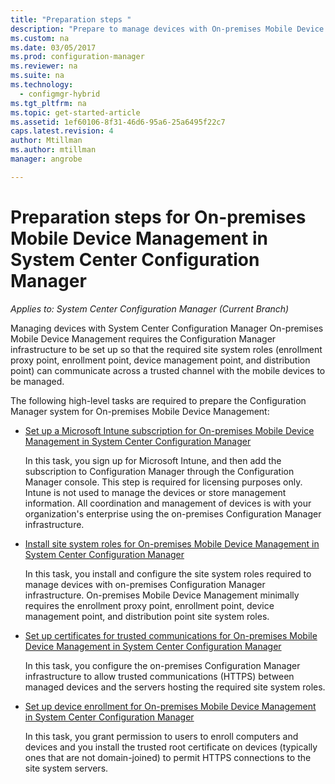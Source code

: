 ```yaml
---
title: "Preparation steps "
description: "Prepare to manage devices with On-premises Mobile Device Management in System Center Configuration Manager."
ms.custom: na
ms.date: 03/05/2017
ms.prod: configuration-manager
ms.reviewer: na
ms.suite: na
ms.technology:
  - configmgr-hybrid
ms.tgt_pltfrm: na
ms.topic: get-started-article
ms.assetid: 1ef60106-8f31-46d6-95a6-25a6495f22c7
caps.latest.revision: 4
author: Mtillman
ms.author: mtillman
manager: angrobe

---
```

# Preparation steps for On-premises Mobile Device Management in System Center Configuration Manager

*Applies to: System Center Configuration Manager (Current Branch)*

Managing devices with System Center Configuration Manager On\-premises Mobile Device Management requires the Configuration Manager infrastructure to be set up so that the required site system roles (enrollment proxy point, enrollment point, device management point, and distribution point) can communicate across a trusted channel with the mobile devices to be managed.  

 The following high-level tasks are required to prepare the Configuration Manager system for On\-premises Mobile Device Management:  

-   [Set up a Microsoft Intune subscription for On-premises Mobile Device Management in System Center Configuration Manager](../../mdm/get-started/set-up-intune-subscription-on-premises-mdm.md)  

     In this task, you sign up for Microsoft Intune, and then add the subscription to Configuration Manager through the Configuration Manager console. This step is required for licensing purposes only. Intune is not used to manage the devices or store management information. All coordination and management of devices is with your organization's enterprise using the on-premises Configuration Manager infrastructure.  

-   [Install site system roles for On-premises Mobile Device Management in System Center Configuration Manager](../../mdm/get-started/install-site-system-roles-for-on-premises-mdm.md)  

     In this task, you install and configure the site system roles required to manage devices with on-premises Configuration Manager infrastructure. On\-premises Mobile Device Management minimally requires the enrollment proxy point, enrollment point, device management point, and distribution point site system roles.  

-   [Set up certificates for trusted communications for On-premises Mobile Device Management in System Center Configuration Manager](../../mdm/get-started/set-up-certificates-on-premises-mdm.md)  

     In this task, you configure the on-premises Configuration Manager infrastructure to allow trusted communications (HTTPS) between managed devices and the servers hosting the required site system roles.  

-   [Set up device enrollment for On-premises Mobile Device Management in System Center Configuration Manager](../../mdm/get-started/set-up-device-enrollment-on-premises-mdm.md)  

     In this task, you grant permission to users to enroll computers and devices and you install the trusted root certificate on devices (typically ones that are not domain-joined) to permit HTTPS connections to the site system servers.  
